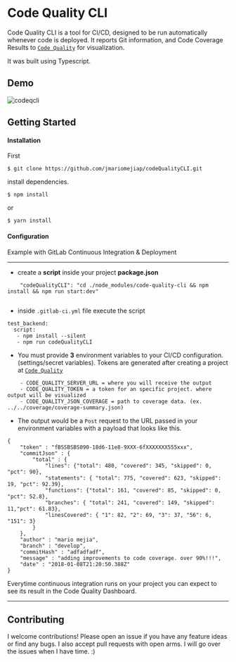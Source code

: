 # Code Quality CLI

Code Quality CLI is a tool for CI/CD, designed to be run automatically whenever code is deployed. It reports Git information, and Code Coverage Results to [`Code Quality`](https://github.com/jmariomejiap/codeQuality) for visualization.

It was built using Typescript.


## Demo

![codeqcli](https://user-images.githubusercontent.com/22829270/39217266-0f2791be-47d4-11e8-9e88-a898eea0cc91.gif)




## Getting Started

#### Installation



First
```
$ git clone https://github.com/jmariomejiap/codeQualityCLI.git
```

install dependencies.
```
$ npm install 
```
or 
```
$ yarn install
```

#### Configuration

Example with GitLab Continuous Integration & Deployment
___
* create a **script** inside your project **package.json**

```
    "codeQualityCLI": "cd ./node_modules/code-quality-cli && npm install && npm run start:dev"
    
```
* inside `.gitlab-ci.yml` file execute the script

```
test_backend:
  script:
   - npm install --silent
   - npm run codeQualityCLI
```


* You must provide **3** environment variables to your CI/CD configuration.(settings/secret variables). Tokens are generated after creating a project at [`Code Quality`](https://github.com/jmariomejiap/codeQuality) 

```
    - CODE_QUALITY_SERVER_URL = where you will receive the output
    - CODE_QUALITY_TOKEN = a token for an specific project. where output will be visualized
    - CODE_QUALITY_JSON_COVERAGE = path to coverage data. (ex. ../../coverage/coverage-summary.json)
```

* The output would be a `Post` request to the URL passed in your environment variables with a payload that looks like this.

```
{
	"token" : "fBSSBSBS090-18d6-11e8-9XXX-6fXXXXXXX555xxx",
	"commitJson" : {
		"total" : {
			"lines": {"total": 480, "covered": 345, "skipped": 0, "pct": 90},
			"statements": { "total": 775, "covered": 623, "skipped": 19, "pct": 92.39},
	    	"functions": {"total": 161, "covered": 85, "skipped": 0, "pct": 52.8},
	    	"branches": { "total": 241, "covered": 149, "skipped": 11,"pct": 61.83},
	    	"linesCovered": { "1": 82, "2": 69, "3": 37, "56": 6, "151": 3}
		}
	},
	"author" : "mario mejia",
	"branch" : "develop",
	"commitHash" : "adfadfadf",
	"message" : "adding improvements to code coverage. over 90%!!!",
	"date" : "2018-01-08T21:20:50.388Z"
}

```

Everytime continuous integration runs on your project you can expect to see its result in the Code Quality Dashboard.


___
## Contributing
I welcome contributions! Please open an issue if you have any feature ideas or find any bugs. I also accept pull requests with open arms. I will go over the issues when I have time. :)




